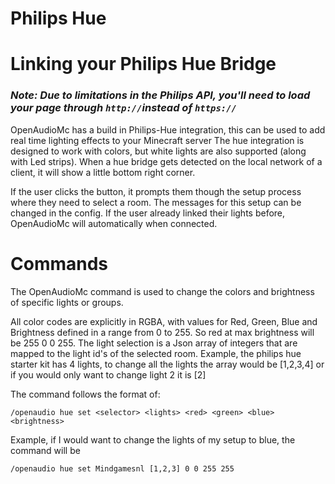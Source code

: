 [//]: # (TITLE:Philips Hue)
[//]: # (DESCRIPTION:Using the Philips Hue integration)
[//]: # (TAGS:hue,lights,iot,philips,lamps,commands)
# Philips Hue
# Linking your Philips Hue Bridge
### *Note: Due to limitations in the Philips API, you'll need to load your page through `http://`instead of `https://`*

OpenAudioMc has a build in Philips-Hue integration, this can be used to add real time lighting effects to your Minecraft server
The hue integration is designed to work with colors, but white lights are also supported (along with Led strips). When a hue bridge gets detected on the local network of a client, it will show a little bottom right corner.

If the user clicks the button, it prompts them though the setup process where they need to select a room. The messages for this setup can be changed in the config. If the user already linked their lights before, OpenAudioMc will automatically when connected.

# Commands
The OpenAudioMc command is used to change the colors and brightness of specific lights or groups.

All color codes are explicitly in RGBA, with values for Red, Green, Blue and Brightness defined in a range from 0 to 255. So red at max brightness will be 255 0 0 255. The light selection is a Json array of integers that are mapped to the light id's of the selected room. Example, the philips hue starter kit has 4 lights, to change all the lights the array would be [1,2,3,4] or if you would only want to change light 2 it is [2]

The command follows the format of:
```
/openaudio hue set <selector> <lights> <red> <green> <blue> <brightness>
```
Example, if I would want to change the lights of my setup to blue, the command will be
```
/openaudio hue set Mindgamesnl [1,2,3] 0 0 255 255
```